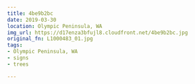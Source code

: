 ```yaml
---
title: 4be9b2bc
date: 2019-03-30
location: Olympic Peninsula, WA
img_url: https://d17enza3bfujl8.cloudfront.net/4be9b2bc.jpg
original_fn: L1000483_01.jpg
tags:
- Olympic Peninsula, WA
- signs
- trees

---
```

